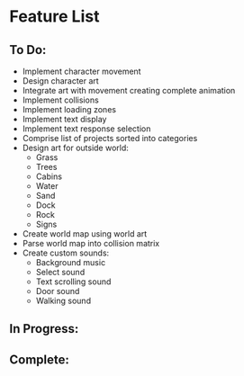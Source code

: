 # Feature List

## To Do:
- Implement character movement
- Design character art
- Integrate art with movement creating complete animation
- Implement collisions
- Implement loading zones
- Implement text display
- Implement text response selection
- Comprise list of projects sorted into categories
- Design art for outside world:
  - Grass
  - Trees
  - Cabins
  - Water
  - Sand
  - Dock
  - Rock
  - Signs
- Create world map using world art
- Parse world map into collision matrix
- Create custom sounds:
  - Background music
  - Select sound
  - Text scrolling sound
  - Door sound
  - Walking sound

## In Progress:

## Complete:

